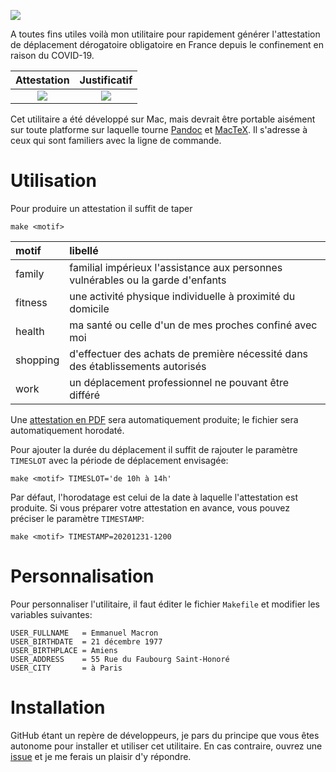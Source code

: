 ![][banner]

A toutes fins utiles voilà mon utilitaire pour rapidement générer l'attestation de déplacement dérogatoire obligatoire en France
depuis le confinement en raison du COVID-19.

| Attestation           | Justificatif          |
| :-------------------: | :-------------------: |
| [![][image1]][print1] | [![][image2]][print2] |

Cet utilitaire a été développé sur Mac, mais devrait être portable aisément sur toute platforme sur laquelle tourne [Pandoc] et
[MacTeX]. Il s'adresse à ceux qui sont familiers avec la ligne de commande.

# Utilisation

Pour produire un attestation il suffit de taper

    make <motif>

| motif     | libellé |
| :-------- | :------ |
| family    | familial impérieux l'assistance aux personnes vulnérables ou la garde d'enfants |
| fitness   | une activité physique individuelle à proximité du domicile |
| health    | ma santé ou celle d'un de mes proches confiné avec moi |
| shopping  | d'effectuer des achats de première nécessité dans des établissements autorisés |
| work      | un déplacement professionnel ne pouvant être différé |

Une [attestation en PDF][print1] sera automatiquement produite; le fichier sera automatiquement horodaté.

Pour ajouter la durée du déplacement il suffit de rajouter le paramètre `TIMESLOT` avec la période de déplacement envisagée:

    make <motif> TIMESLOT='de 10h à 14h'

Par défaut, l'horodatage est celui de la date à laquelle l'attestation est produite. Si vous préparer votre attestation en avance,
vous pouvez préciser le paramètre `TIMESTAMP`:

    make <motif> TIMESTAMP=20201231-1200

# Personnalisation

Pour personnaliser l'utilitaire, il faut éditer le fichier `Makefile` et modifier les variables suivantes:

    USER_FULLNAME   = Emmanuel Macron
    USER_BIRTHDATE  = 21 décembre 1977
    USER_BIRTHPLACE = Amiens
    USER_ADDRESS    = 55 Rue du Faubourg Saint-Honoré
    USER_CITY       = à Paris

# Installation

GitHub étant un repère de développeurs, je pars du principe que vous êtes autonome pour installer et utiliser cet utilitaire.
En cas contraire, ouvrez une [issue][issues] et je me ferais un plaisir d'y répondre.

  [banner]: https://repository-images.githubusercontent.com/252994470/94268380-7b7a-11ea-97ac-6dd57d3227ea
  [image1]: https://user-images.githubusercontent.com/6306262/79021822-d9e44b80-7b7c-11ea-82c1-06d992e95176.jpg
  [image2]: https://user-images.githubusercontent.com/6306262/79021824-db157880-7b7c-11ea-81a2-874949f4c1df.jpg
  [print1]: https://github.com/marcastel/tex-covid19/files/4463370/work-20200410-22h.pdf
  [print2]: https://github.com/marcastel/tex-covid19/files/4463371/workauth-20200410-22h.pdf
  [issues]: https://github.com/marcastel/tex-covid19/issues
  [mactex]: https://tug.org/mactex/mactex-download.html
  [pandoc]: https://pandoc.org/installing.html

<!-- vim: set digraph nospell :-->

